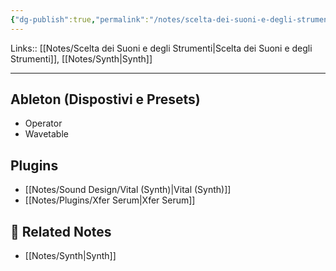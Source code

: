 ```yaml
---
{"dg-publish":true,"permalink":"/notes/scelta-dei-suoni-e-degli-strumenti-synths/","tags":["type/note"]}
---
```


Links:: [[Notes/Scelta dei Suoni e degli Strumenti\|Scelta dei Suoni e degli Strumenti]], [[Notes/Synth\|Synth]]

---


## Ableton (Dispostivi e Presets)

- Operator
- Wavetable




## Plugins

- [[Notes/Sound Design/Vital (Synth)\|Vital (Synth)]]
- [[Notes/Plugins/Xfer Serum\|Xfer Serum]]


## 🔗 Related Notes

- [[Notes/Synth\|Synth]]






